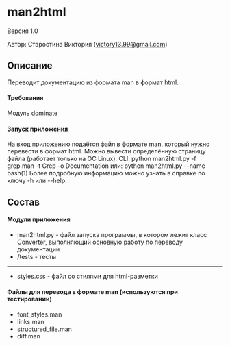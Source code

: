 ﻿# man2html

Версия 1.0

Автор: Старостина Виктория (victory13.99@gmail.com)

## Описание
Переводит документацию из формата man в формат html.
#### Требования
Модуль dominate
#### Запуск приложения
На вход приложению подаётся файл в формате man, который нужно перевести в формат html. Можно вывести определённую страницу файла (работает только на ОС Linux).
CLI: python man2html.py -f grep.man -t Grep -o Documentation
или: python man2html.py --name bash(1)
Более подробную информацию можно узнать в справке по ключу -h или --help.

## Состав
#### Модули приложения
- man2html.py - файл запуска программы, в котором лежит класс Converter, выполняющий основную работу по переводу документации
- /tests - тесты
___
- styles.css - файл со стилями для html-разметки
#### Файлы для перевода в формате man (используются при тестировании)
- font_styles.man
- links.man
- structured_file.man
- diff.man
